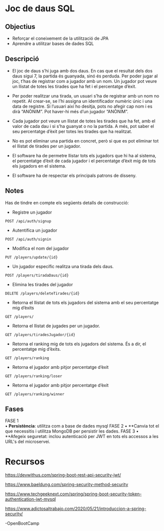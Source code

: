 # Joc de daus SQL

## Objectius
- Reforçar el coneixement de la utilització de JPA
- Aprendre a utilitzar bases de dades SQL

## Descripció
- El joc de daus s’hi juga amb dos daus. En cas que el resultat dels dos daus sigui 7, la partida és guanyada, sinó és perduda. Per poder jugar al joc, t’has de registrar com a jugador amb un nom. Un jugador pot veure un llistat de totes les tirades que ha fet i el percentatge d’èxit.

- Per poder realitzar una tirada, un usuari s’ha de registrar amb un nom no repetit. Al crear-se, se l’hi assigna un identificador numèric únic i una data de registre. Si l’usuari així ho desitja, pots no afegir cap nom i es dirà “ANÒNIM”. Pot haver-hi més d’un jugador “ANÒNIM”.
- Cada jugador pot veure un llistat de totes les tirades que ha fet, amb el valor de cada dau i si s’ha guanyat o no la partida. A més, pot saber el seu percentatge d’èxit per totes les tirades que ha realitzat.
- No es pot eliminar una partida en concret, però si que es pot eliminar tot el llistat de tirades per un jugador.
- El software ha de permetre llistar tots els jugadors que hi ha al sistema, el percentatge d’èxit de cada jugador i el percentatge d’èxit mig de tots els jugadors en el sistema.
- El software ha de respectar els principals patrons de disseny.


## Notes
Has de tindre en compte els següents detalls de construcció:
- Registre un jugador
```
POST /api/auth/signup
```

- Autentifica un jugador
```
POST /api/auth/signin
```

- Modifica el nom del jugador
```
PUT /players/update/{id}
```

- Un jugador específic realitza una tirada dels daus.
```
POST /players/tiradaDaus/{id}
```

- Elimina les tirades del jugador
```
DELETE /players/deleteTirades/{id}
```

- Retorna el llistat de tots els jugadors del sistema amb el seu
  percentatge mig d’èxits
```
GET /players/
```

- Retorna el llistat de jugades per un jugador.
```
GET /players/tiradesJugador/{id}
```

- Retorna el ranking mig de tots els jugadors del sistema.
  És a dir, el percentatge mig d’èxits.
```
GET /players/ranking
```

- Retorna el jugador amb pitjor percentatge d’èxit
```
GET /players/ranking/loser
``` 

- Retorna el jugador amb pitjor percentatge d’èxit
```
GET /players/ranking/winner
```


## Fases
FASE 1  
• **Persistència**: utilitza com a base de dades mysql
FASE 2
• **Canvia tot el que necessitis i utilitza MongoDB per persistir les dades.
FASE 3
• **Afegeix seguretat: inclou autenticació per JWT en  tots els accessos a les URL's del microservei.

# Recursos

https://devwithus.com/spring-boot-rest-api-security-jwt/

https://www.baeldung.com/spring-security-method-security

https://www.techgeeknext.com/spring/spring-boot-security-token-authentication-jwt-mysql

https://www.adictosaltrabajo.com/2020/05/21/introduccion-a-spring-security/

-OpenBootCamp
